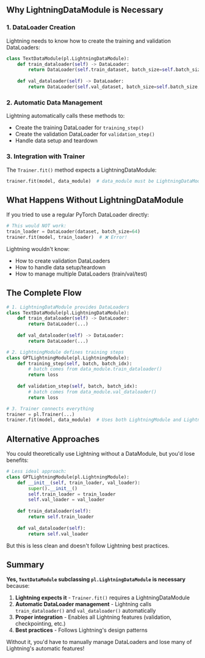## Why LightningDataModule is Necessary

### 1. **DataLoader Creation**
Lightning needs to know how to create the training and validation DataLoaders:

```python
class TextDataModule(pl.LightningDataModule):
    def train_dataloader(self) -> DataLoader:
        return DataLoader(self.train_dataset, batch_size=self.batch_size, ...)
    
    def val_dataloader(self) -> DataLoader:
        return DataLoader(self.val_dataset, batch_size=self.batch_size, ...)
```

### 2. **Automatic Data Management**
Lightning automatically calls these methods to:
- Create the training DataLoader for `training_step()`
- Create the validation DataLoader for `validation_step()`
- Handle data setup and teardown

### 3. **Integration with Trainer**
The `Trainer.fit()` method expects a LightningDataModule:

```python
trainer.fit(model, data_module)  # data_module must be LightningDataModule
```

## What Happens Without LightningDataModule

If you tried to use a regular PyTorch DataLoader directly:

```python
# This would NOT work:
train_loader = DataLoader(dataset, batch_size=64)
trainer.fit(model, train_loader)  # ❌ Error!
```

Lightning wouldn't know:
- How to create validation DataLoaders
- How to handle data setup/teardown
- How to manage multiple DataLoaders (train/val/test)

## The Complete Flow

```python
# 1. LightningDataModule provides DataLoaders
class TextDataModule(pl.LightningDataModule):
    def train_dataloader(self) -> DataLoader:
        return DataLoader(...)
    
    def val_dataloader(self) -> DataLoader:
        return DataLoader(...)

# 2. LightningModule defines training steps
class GPTLightningModule(pl.LightningModule):
    def training_step(self, batch, batch_idx):
        # batch comes from data_module.train_dataloader()
        return loss
    
    def validation_step(self, batch, batch_idx):
        # batch comes from data_module.val_dataloader()
        return loss

# 3. Trainer connects everything
trainer = pl.Trainer(...)
trainer.fit(model, data_module)  # Uses both LightningModule and LightningDataModule
```

## Alternative Approaches

You could theoretically use Lightning without a DataModule, but you'd lose benefits:

```python
# Less ideal approach:
class GPTLightningModule(pl.LightningModule):
    def __init__(self, train_loader, val_loader):
        super().__init__()
        self.train_loader = train_loader
        self.val_loader = val_loader
    
    def train_dataloader(self):
        return self.train_loader
    
    def val_dataloader(self):
        return self.val_loader
```

But this is less clean and doesn't follow Lightning best practices.

## Summary

**Yes, `TextDataModule` subclassing `pl.LightningDataModule` is necessary** because:

1. **Lightning expects it** - `Trainer.fit()` requires a LightningDataModule
2. **Automatic DataLoader management** - Lightning calls `train_dataloader()` and `val_dataloader()` automatically
3. **Proper integration** - Enables all Lightning features (validation, checkpointing, etc.)
4. **Best practices** - Follows Lightning's design patterns

Without it, you'd have to manually manage DataLoaders and lose many of Lightning's automatic features!

